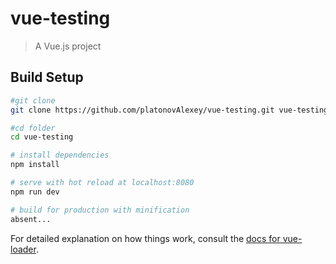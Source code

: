 # vue-testing

> A Vue.js project

## Build Setup

``` bash
#git clone
git clone https://github.com/platonovAlexey/vue-testing.git vue-testing

#cd folder
cd vue-testing

# install dependencies
npm install

# serve with hot reload at localhost:8080
npm run dev

# build for production with minification
absent...
```

For detailed explanation on how things work, consult the [docs for vue-loader](http://vuejs.github.io/vue-loader).
